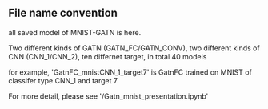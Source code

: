## File name convention
all saved model of MNIST-GATN is here.

Two different kinds of GATN (GATN_FC/GATN_CONV), two different kinds of CNN (CNN_1/CNN_2), ten differnet target, in total 40 models

for example, 'GatnFC_mnistCNN_1_target7' is GatnFC trained on MNIST of classifer type CNN_1 and target 7

For more detail, please see '/Gatn_mnist_presentation.ipynb'
